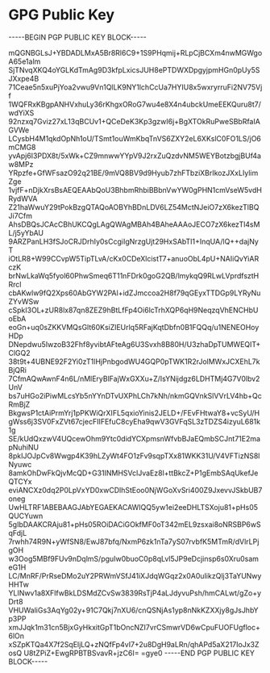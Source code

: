 # GPG Public Key

-----BEGIN PGP PUBLIC KEY BLOCK-----

mQGNBGLsJ+YBDADLMxA5Br8Rl6C9+1S9PHqmij+RLpCjBCXm4nwMGWgoA65e1alm
SjTNvqXKQ4oYGLKdTmAg9D3kfpLxicsJUH8ePTDWXDpgyjpmHGn0pUy5SJXxpe4B
71Ceae5n5xuPjYoa2vwu9Vn1QlLK9NY1lchCcUa7HYIU8x5wxryrruFi2NV75Vjf
1WQFRxKBgpANHVxhuLy36rKhgxORoG7wu4e8X4n4ubckUmeEEKQuru8t7/wdYiXS
92nzxq7Gviz27xL13qBCUv1+QCeDeK3Kp3gzwI6j+BgXTOkRuPweSBbRfaIAGVWe
LCysbH4M1qkdOpNh1oU/TSmt1ouWmKbqTnVS6ZXY2eL6XKslC0FO1LS/jO6mCMG8
yvApj6I3PDX8t/5xWk+CZ9mnwwYYpV9J2rxZuQzdvNM5WEYBotzbgjBUf4aw8MPz
YRpzfe+GfWFsazO92q21BE/9mVQ8BV9d9Hyub7zhFTbziXBrIkozJXxLIylimZge
1vjfF+nDjkXrsBsAEQEAAbQoU3BhbmRhbiBBbnVwYW0gPHN1cmVseW5vdHRydWVA
Z21haWwuY29tPokBzgQTAQoAOBYhBDnLDV6LZ54MctNJeiO7zX6kezTlBQJi7Cfm
AhsDBQsJCAcCBhUKCQgLAgQWAgMBAh4BAheAAAoJECO7zX6kezTl4sML/j5yYbAU
9ARZPanLH3fSJoCRJDrhIy0sCcgiIgNrzgUjt29HxSAbTI1+InqUA/lQ++dajNyT
iOtLR8+W99CCvpW5TipTLvA/cKx0CDeXlcistT7+anuoObL4pU+NAIiQvYiARczK
brNwLkaWq5fyol60PhwSmeq6T11nFDrk0goG2QB/lmykqQ9RLwLVprdfsztHRrcl
cbAKwlw9fQ2Xps60AbGYW2PAl+idZJmccoa2H8f79qGEyxTTDGp9LYRyNuZYvWSw
cSpkI3OL+zUR8lx87qn8ZEZ9hBtLfFp4Oi6lcTrhXQP6qH9NeqzqVhENCHbUoEbA
eoGn+uq0sZKKVMQsGlt60KsiZlEUrlq5RFajKqtDbfn0B1FQQq/u1NENEOHoyHDp
DNepdwu5IwzoB32Fhf8yvibtAFteAg6U3Svxh8B80H/U3zhaDpTUMWEQIT+ClGQ2
38t9t+4UBNE92F2Yi0zT1lHjPnbgodWU4GQP0pTWK1R2rJolMWxJCXEhL7kBjQRi
7CfmAQwAwnF4n6L/nMlEryBlFajWxGXXu+Z/IsYNijdgz6LDHTMj4G7V0lbv2UnV
bs7uHGo2iPiwMLcsYb5nYYnDTvUXPhLCh7kNh/nkmGQVnkSlVVrLV4hb+QcRmBjZ
BkgwsP1ctAiPrmYrj1pPKWiQrXIFL5qxioYinis2JELD+/FEvFHtwaY8+vcSyU/H
gWss6j3SV0FxZVt67cjecFIIFEfuC8cyEha9qwV3GVFqSL3zTDZS4izyuL681k1g
SE/kUdQxzwV4UQcewOhm9Ytc0didYCXpmsnWfvbBJaEQmbSCJnt71E2mapNuhiNU
8pkIJOJpCv8Wwgp4K39hLZyWt4FO1zFv9sqpTXx81WKK31U/V4VFTizNS8lNyuwc
8amkOhDwFkQjvMcQD+G31INMHSVclJvaEz8l+ttBkcZ+P1gEmbSAqUkefJeQTCYx
eviANCXz0dq2P0LpVxYD0xwCDlhStEoo0NjWGoXvSri400Z9JxevvJSkbUB7oneg
UwHLTRF1ABEBAAGJAbYEGAEKACAWIQQ5yw1ei2eeDHLTSXoju81+pHs05QUCYuwn
5gIbDAAKCRAju81+pHs05ROiDACiGOkfMF0oT342mEL9zsxai8oNRSBP6wSqFdjL
7rwhh74R9N+yWfSN8/EwJ87bfq/NxmP6zk1nTa7yS07rvbfK5MTmR/dVlrLPjgOH
w3Oog5MBf9FUv9nDqlmS/pguIw0buoC0p8qLvl5JP9eDcjinsp6s0Xru0sameG1H
LC/MnRF/PrRseDMo2uY2PRWmVSfJ41iXJdqWGqz2x0A0uIikzQlj3TaYUNwyHHTw
YLINwv1a8XFlfwBkLDSMdZCvSw3839RsTjP4aLJdyvuPsh/hmCALwt/gZo+yDrt8
VHUWaliGs3AqYg02y+91C7Qkj7nXU6/cnQSNjAs1yp8nNkKZXXjy8gJsJhbYp3PP
xmJJqk1m31cn5BjxGyHkxitGpT1bOncNZI7vrCSmwrVD6wCpuFUOFUgfloc+6lOn
xSZpKTQa4X7f2SqEljLQ+zNQfFp4vI7+2u8DgH9aLRn/qhAPd5aX217IoJx3ZosQ
U8tZPiZ+EwgRPBTBSvavR+jzC6I=
=gye0
-----END PGP PUBLIC KEY BLOCK-----
